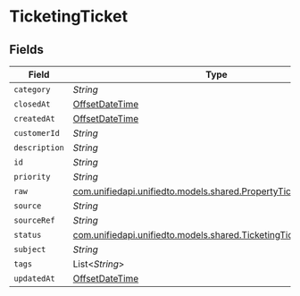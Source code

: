 # TicketingTicket


## Fields

| Field                                                                                                                  | Type                                                                                                                   | Required                                                                                                               | Description                                                                                                            |
| ---------------------------------------------------------------------------------------------------------------------- | ---------------------------------------------------------------------------------------------------------------------- | ---------------------------------------------------------------------------------------------------------------------- | ---------------------------------------------------------------------------------------------------------------------- |
| `category`                                                                                                             | *String*                                                                                                               | :heavy_minus_sign:                                                                                                     | N/A                                                                                                                    |
| `closedAt`                                                                                                             | [OffsetDateTime](https://docs.oracle.com/javase/8/docs/api/java/time/OffsetDateTime.html)                              | :heavy_minus_sign:                                                                                                     | N/A                                                                                                                    |
| `createdAt`                                                                                                            | [OffsetDateTime](https://docs.oracle.com/javase/8/docs/api/java/time/OffsetDateTime.html)                              | :heavy_minus_sign:                                                                                                     | N/A                                                                                                                    |
| `customerId`                                                                                                           | *String*                                                                                                               | :heavy_minus_sign:                                                                                                     | N/A                                                                                                                    |
| `description`                                                                                                          | *String*                                                                                                               | :heavy_minus_sign:                                                                                                     | N/A                                                                                                                    |
| `id`                                                                                                                   | *String*                                                                                                               | :heavy_minus_sign:                                                                                                     | N/A                                                                                                                    |
| `priority`                                                                                                             | *String*                                                                                                               | :heavy_minus_sign:                                                                                                     | N/A                                                                                                                    |
| `raw`                                                                                                                  | [com.unifiedapi.unifiedto.models.shared.PropertyTicketingTicketRaw](../../models/shared/PropertyTicketingTicketRaw.md) | :heavy_minus_sign:                                                                                                     | N/A                                                                                                                    |
| `source`                                                                                                               | *String*                                                                                                               | :heavy_minus_sign:                                                                                                     | N/A                                                                                                                    |
| `sourceRef`                                                                                                            | *String*                                                                                                               | :heavy_minus_sign:                                                                                                     | N/A                                                                                                                    |
| `status`                                                                                                               | [com.unifiedapi.unifiedto.models.shared.TicketingTicketStatus](../../models/shared/TicketingTicketStatus.md)           | :heavy_minus_sign:                                                                                                     | N/A                                                                                                                    |
| `subject`                                                                                                              | *String*                                                                                                               | :heavy_minus_sign:                                                                                                     | N/A                                                                                                                    |
| `tags`                                                                                                                 | List<*String*>                                                                                                         | :heavy_minus_sign:                                                                                                     | N/A                                                                                                                    |
| `updatedAt`                                                                                                            | [OffsetDateTime](https://docs.oracle.com/javase/8/docs/api/java/time/OffsetDateTime.html)                              | :heavy_minus_sign:                                                                                                     | N/A                                                                                                                    |